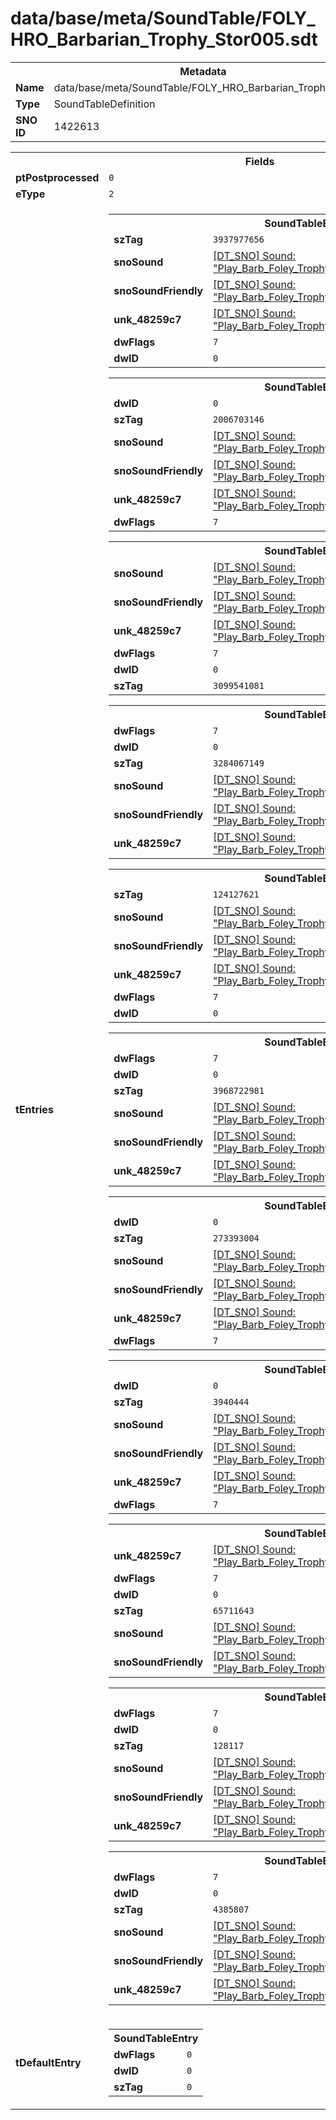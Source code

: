 <h1>data/base/meta/SoundTable/FOLY_HRO_Barbarian_Trophy_Stor005.sdt</h1><table><tr><th colspan="100%">Metadata</th></tr><tr><td><b>Name</b></td><td>data/base/meta/SoundTable/FOLY_HRO_Barbarian_Trophy_Stor005.sdt</td></tr><tr><td><b>Type</b></td><td>SoundTableDefinition</td></tr><tr><td><b>SNO ID</b></td><td>1422613</td></tr></table>

<table><tr><th colspan="100%">Fields</th></tr><tr><td><b>ptPostprocessed</b></td><td><code>0</code></td></tr><tr><td><b>eType</b></td><td><code>2</code></td></tr><tr><td><b>tEntries</b></td><td><table><tr><th colspan="100%">SoundTableEntry</th></tr><tr><td><b>szTag</b></td><td><code>3937977656</code></td></tr><tr><td><b>snoSound</b></td><td><a href="..\Sound\Play_Barb_Foley_Trophy_Stor005_AttackQuick_1P.snd">[DT_SNO] Sound: "Play_Barb_Foley_Trophy_Stor005_AttackQuick_1P"</a></td></tr><tr><td><b>snoSoundFriendly</b></td><td><a href="..\Sound\Play_Barb_Foley_Trophy_Stor005_AttackQuick_3P_Friendly.snd">[DT_SNO] Sound: "Play_Barb_Foley_Trophy_Stor005_AttackQuick_3P_Friendly"</a></td></tr><tr><td><b>unk_48259c7</b></td><td><a href="..\Sound\Play_Barb_Foley_Trophy_Stor005_AttackQuick_3P_Enemy.snd">[DT_SNO] Sound: "Play_Barb_Foley_Trophy_Stor005_AttackQuick_3P_Enemy"</a></td></tr><tr><td><b>dwFlags</b></td><td><code>7</code></td></tr><tr><td><b>dwID</b></td><td><code>0</code></td></tr></table>


<table><tr><th colspan="100%">SoundTableEntry</th></tr><tr><td><b>dwID</b></td><td><code>0</code></td></tr><tr><td><b>szTag</b></td><td><code>2006703146</code></td></tr><tr><td><b>snoSound</b></td><td><a href="..\Sound\Play_Barb_Foley_Trophy_Stor005_AttackBig_1P.snd">[DT_SNO] Sound: "Play_Barb_Foley_Trophy_Stor005_AttackBig_1P"</a></td></tr><tr><td><b>snoSoundFriendly</b></td><td><a href="..\Sound\Play_Barb_Foley_Trophy_Stor005_AttackBig_3P_Friendly.snd">[DT_SNO] Sound: "Play_Barb_Foley_Trophy_Stor005_AttackBig_3P_Friendly"</a></td></tr><tr><td><b>unk_48259c7</b></td><td><a href="..\Sound\Play_Barb_Foley_Trophy_Stor005_AttackBig_3P_Enemy.snd">[DT_SNO] Sound: "Play_Barb_Foley_Trophy_Stor005_AttackBig_3P_Enemy"</a></td></tr><tr><td><b>dwFlags</b></td><td><code>7</code></td></tr></table>


<table><tr><th colspan="100%">SoundTableEntry</th></tr><tr><td><b>snoSound</b></td><td><a href="..\Sound\Play_Barb_Foley_Trophy_Stor005_AttackQuick_1P.snd">[DT_SNO] Sound: "Play_Barb_Foley_Trophy_Stor005_AttackQuick_1P"</a></td></tr><tr><td><b>snoSoundFriendly</b></td><td><a href="..\Sound\Play_Barb_Foley_Trophy_Stor005_AttackQuick_3P_Friendly.snd">[DT_SNO] Sound: "Play_Barb_Foley_Trophy_Stor005_AttackQuick_3P_Friendly"</a></td></tr><tr><td><b>unk_48259c7</b></td><td><a href="..\Sound\Play_Barb_Foley_Trophy_Stor005_AttackQuick_3P_Enemy.snd">[DT_SNO] Sound: "Play_Barb_Foley_Trophy_Stor005_AttackQuick_3P_Enemy"</a></td></tr><tr><td><b>dwFlags</b></td><td><code>7</code></td></tr><tr><td><b>dwID</b></td><td><code>0</code></td></tr><tr><td><b>szTag</b></td><td><code>3099541081</code></td></tr></table>


<table><tr><th colspan="100%">SoundTableEntry</th></tr><tr><td><b>dwFlags</b></td><td><code>7</code></td></tr><tr><td><b>dwID</b></td><td><code>0</code></td></tr><tr><td><b>szTag</b></td><td><code>3284067149</code></td></tr><tr><td><b>snoSound</b></td><td><a href="..\Sound\Play_Barb_Foley_Trophy_Stor005_Bodyfall_1P.snd">[DT_SNO] Sound: "Play_Barb_Foley_Trophy_Stor005_Bodyfall_1P"</a></td></tr><tr><td><b>snoSoundFriendly</b></td><td><a href="..\Sound\Play_Barb_Foley_Trophy_Stor005_Bodyfall_3P_Friendly.snd">[DT_SNO] Sound: "Play_Barb_Foley_Trophy_Stor005_Bodyfall_3P_Friendly"</a></td></tr><tr><td><b>unk_48259c7</b></td><td><a href="..\Sound\Play_Barb_Foley_Trophy_Stor005_Bodyfall_3P_Enemy.snd">[DT_SNO] Sound: "Play_Barb_Foley_Trophy_Stor005_Bodyfall_3P_Enemy"</a></td></tr></table>


<table><tr><th colspan="100%">SoundTableEntry</th></tr><tr><td><b>szTag</b></td><td><code>124127621</code></td></tr><tr><td><b>snoSound</b></td><td><a href="..\Sound\Play_Barb_Foley_Trophy_Stor005_Evade_1P.snd">[DT_SNO] Sound: "Play_Barb_Foley_Trophy_Stor005_Evade_1P"</a></td></tr><tr><td><b>snoSoundFriendly</b></td><td><a href="..\Sound\Play_Barb_Foley_Trophy_Stor005_Evade_3P_Friendly.snd">[DT_SNO] Sound: "Play_Barb_Foley_Trophy_Stor005_Evade_3P_Friendly"</a></td></tr><tr><td><b>unk_48259c7</b></td><td><a href="..\Sound\Play_Barb_Foley_Trophy_Stor005_Evade_3P_Enemy.snd">[DT_SNO] Sound: "Play_Barb_Foley_Trophy_Stor005_Evade_3P_Enemy"</a></td></tr><tr><td><b>dwFlags</b></td><td><code>7</code></td></tr><tr><td><b>dwID</b></td><td><code>0</code></td></tr></table>


<table><tr><th colspan="100%">SoundTableEntry</th></tr><tr><td><b>dwFlags</b></td><td><code>7</code></td></tr><tr><td><b>dwID</b></td><td><code>0</code></td></tr><tr><td><b>szTag</b></td><td><code>3968722981</code></td></tr><tr><td><b>snoSound</b></td><td><a href="..\Sound\Play_Barb_Foley_Trophy_Stor005_GetHit_1P.snd">[DT_SNO] Sound: "Play_Barb_Foley_Trophy_Stor005_GetHit_1P"</a></td></tr><tr><td><b>snoSoundFriendly</b></td><td><a href="..\Sound\Play_Barb_Foley_Trophy_Stor005_GetHit_3P_Friendly.snd">[DT_SNO] Sound: "Play_Barb_Foley_Trophy_Stor005_GetHit_3P_Friendly"</a></td></tr><tr><td><b>unk_48259c7</b></td><td><a href="..\Sound\Play_Barb_Foley_Trophy_Stor005_GetHit_3P_Enemy.snd">[DT_SNO] Sound: "Play_Barb_Foley_Trophy_Stor005_GetHit_3P_Enemy"</a></td></tr></table>


<table><tr><th colspan="100%">SoundTableEntry</th></tr><tr><td><b>dwID</b></td><td><code>0</code></td></tr><tr><td><b>szTag</b></td><td><code>273393004</code></td></tr><tr><td><b>snoSound</b></td><td><a href="..\Sound\Play_Barb_Foley_Trophy_Stor005_GetHit_1P.snd">[DT_SNO] Sound: "Play_Barb_Foley_Trophy_Stor005_GetHit_1P"</a></td></tr><tr><td><b>snoSoundFriendly</b></td><td><a href="..\Sound\Play_Barb_Foley_Trophy_Stor005_GetHit_3P_Friendly.snd">[DT_SNO] Sound: "Play_Barb_Foley_Trophy_Stor005_GetHit_3P_Friendly"</a></td></tr><tr><td><b>unk_48259c7</b></td><td><a href="..\Sound\Play_Barb_Foley_Trophy_Stor005_GetHit_3P_Enemy.snd">[DT_SNO] Sound: "Play_Barb_Foley_Trophy_Stor005_GetHit_3P_Enemy"</a></td></tr><tr><td><b>dwFlags</b></td><td><code>7</code></td></tr></table>


<table><tr><th colspan="100%">SoundTableEntry</th></tr><tr><td><b>dwID</b></td><td><code>0</code></td></tr><tr><td><b>szTag</b></td><td><code>3940444</code></td></tr><tr><td><b>snoSound</b></td><td><a href="..\Sound\Play_Barb_Foley_Trophy_Stor005_Jump_1P.snd">[DT_SNO] Sound: "Play_Barb_Foley_Trophy_Stor005_Jump_1P"</a></td></tr><tr><td><b>snoSoundFriendly</b></td><td><a href="..\Sound\Play_Barb_Foley_Trophy_Stor005_Jump_3P_Friendly.snd">[DT_SNO] Sound: "Play_Barb_Foley_Trophy_Stor005_Jump_3P_Friendly"</a></td></tr><tr><td><b>unk_48259c7</b></td><td><a href="..\Sound\Play_Barb_Foley_Trophy_Stor005_Jump_3P_Enemy.snd">[DT_SNO] Sound: "Play_Barb_Foley_Trophy_Stor005_Jump_3P_Enemy"</a></td></tr><tr><td><b>dwFlags</b></td><td><code>7</code></td></tr></table>


<table><tr><th colspan="100%">SoundTableEntry</th></tr><tr><td><b>unk_48259c7</b></td><td><a href="..\Sound\Play_Barb_Foley_Trophy_Stor005_JumpLand_3P_Enemy.snd">[DT_SNO] Sound: "Play_Barb_Foley_Trophy_Stor005_JumpLand_3P_Enemy"</a></td></tr><tr><td><b>dwFlags</b></td><td><code>7</code></td></tr><tr><td><b>dwID</b></td><td><code>0</code></td></tr><tr><td><b>szTag</b></td><td><code>65711643</code></td></tr><tr><td><b>snoSound</b></td><td><a href="..\Sound\Play_Barb_Foley_Trophy_Stor005_JumpLand_1P.snd">[DT_SNO] Sound: "Play_Barb_Foley_Trophy_Stor005_JumpLand_1P"</a></td></tr><tr><td><b>snoSoundFriendly</b></td><td><a href="..\Sound\Play_Barb_Foley_Trophy_Stor005_JumpLand_3P_Friendly.snd">[DT_SNO] Sound: "Play_Barb_Foley_Trophy_Stor005_JumpLand_3P_Friendly"</a></td></tr></table>


<table><tr><th colspan="100%">SoundTableEntry</th></tr><tr><td><b>dwFlags</b></td><td><code>7</code></td></tr><tr><td><b>dwID</b></td><td><code>0</code></td></tr><tr><td><b>szTag</b></td><td><code>128117</code></td></tr><tr><td><b>snoSound</b></td><td><a href="..\Sound\Play_Barb_Foley_Trophy_Stor005_Run_1P.snd">[DT_SNO] Sound: "Play_Barb_Foley_Trophy_Stor005_Run_1P"</a></td></tr><tr><td><b>snoSoundFriendly</b></td><td><a href="..\Sound\Play_Barb_Foley_Trophy_Stor005_Run_3P_Friendly.snd">[DT_SNO] Sound: "Play_Barb_Foley_Trophy_Stor005_Run_3P_Friendly"</a></td></tr><tr><td><b>unk_48259c7</b></td><td><a href="..\Sound\Play_Barb_Foley_Trophy_Stor005_Run_3P_Enemy.snd">[DT_SNO] Sound: "Play_Barb_Foley_Trophy_Stor005_Run_3P_Enemy"</a></td></tr></table>


<table><tr><th colspan="100%">SoundTableEntry</th></tr><tr><td><b>dwFlags</b></td><td><code>7</code></td></tr><tr><td><b>dwID</b></td><td><code>0</code></td></tr><tr><td><b>szTag</b></td><td><code>4385807</code></td></tr><tr><td><b>snoSound</b></td><td><a href="..\Sound\Play_Barb_Foley_Trophy_Stor005_Walk_1P.snd">[DT_SNO] Sound: "Play_Barb_Foley_Trophy_Stor005_Walk_1P"</a></td></tr><tr><td><b>snoSoundFriendly</b></td><td><a href="..\Sound\Play_Barb_Foley_Trophy_Stor005_Walk_3P_Friendly.snd">[DT_SNO] Sound: "Play_Barb_Foley_Trophy_Stor005_Walk_3P_Friendly"</a></td></tr><tr><td><b>unk_48259c7</b></td><td><a href="..\Sound\Play_Barb_Foley_Trophy_Stor005_Walk_3P_Enemy.snd">[DT_SNO] Sound: "Play_Barb_Foley_Trophy_Stor005_Walk_3P_Enemy"</a></td></tr></table>


</td></tr><tr><td><b>tDefaultEntry</b></td><td><table><tr><th colspan="100%">SoundTableEntry</th></tr><tr><td><b>dwFlags</b></td><td><code>0</code></td></tr><tr><td><b>dwID</b></td><td><code>0</code></td></tr><tr><td><b>szTag</b></td><td><code>0</code></td></tr></table>

</td></tr></table>

